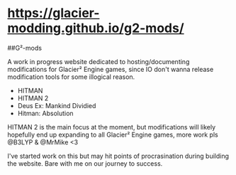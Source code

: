 # https://glacier-modding.github.io/g2-mods/

##G²-mods

A work in progress website dedicated to hosting/documenting modifications for Glacier² Engine games, since IO don't wanna release modification tools for some illogical reason.

- HITMAN
- HITMAN 2
- Deus Ex: Mankind Dividied
- Hitman: Absolution

HITMAN 2 is the main focus at the moment, but modifications will likely hopefully end up expanding to all Glacier² Engine games, more work pls @B3LYP & @MrMike <3

I've started work on this but may hit points of procrasination during building the website. Bare with me on our journey to success.
